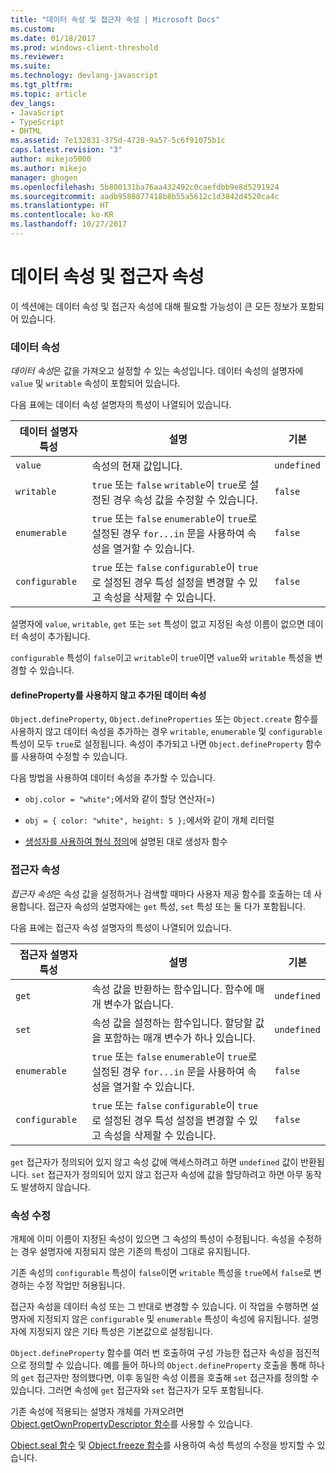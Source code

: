 ```yaml
---
title: "데이터 속성 및 접근자 속성 | Microsoft Docs"
ms.custom: 
ms.date: 01/18/2017
ms.prod: windows-client-threshold
ms.reviewer: 
ms.suite: 
ms.technology: devlang-javascript
ms.tgt_pltfrm: 
ms.topic: article
dev_langs:
- JavaScript
- TypeScript
- DHTML
ms.assetid: 7e132831-375d-4728-9a57-5c6f91075b1c
caps.latest.revision: "3"
author: mikejo5000
ms.author: mikejo
manager: ghogen
ms.openlocfilehash: 5b800131ba76aa432492c0caefdbb9e8d5291924
ms.sourcegitcommit: aadb9588877418b8b55a5612c1d3842d4520ca4c
ms.translationtype: HT
ms.contentlocale: ko-KR
ms.lasthandoff: 10/27/2017
---
```

# <a name="data-properties-and-accessor-properties"></a>데이터 속성 및 접근자 속성
이 섹션에는 데이터 속성 및 접근자 속성에 대해 필요할 가능성이 큰 모든 정보가 포함되어 있습니다.  
  
### <a name="data-properties"></a>데이터 속성  
 *데이터 속성*은 값을 가져오고 설정할 수 있는 속성입니다. 데이터 속성의 설명자에 `value` 및 `writable` 속성이 포함되어 있습니다.  
  
 다음 표에는 데이터 속성 설명자의 특성이 나열되어 있습니다.  
  
|데이터 설명자 특성|설명|기본|  
|-------------------------------|-----------------|-------------|  
|`value`|속성의 현재 값입니다.|`undefined`|  
|`writable`|`true` 또는 `false` `writable`이 `true`로 설정된 경우 속성 값을 수정할 수 있습니다.|`false`|  
|`enumerable`|`true` 또는 `false` `enumerable`이 `true`로 설정된 경우 `for...in` 문을 사용하여 속성을 열거할 수 있습니다.|`false`|  
|`configurable`|`true` 또는 `false` `configurable`이 `true`로 설정된 경우 특성 설정을 변경할 수 있고 속성을 삭제할 수 있습니다.|`false`|  
  
 설명자에 `value`, `writable`, `get` 또는 `set` 특성이 없고 지정된 속성 이름이 없으면 데이터 속성이 추가됩니다.  
  
 `configurable` 특성이 `false`이고 `writable`이 `true`이면 `value`와 `writable` 특성을 변경할 수 있습니다.  
  
#### <a name="data-properties-added-without-using-defineproperty"></a>defineProperty를 사용하지 않고 추가된 데이터 속성  
 `Object.defineProperty`, `Object.defineProperties` 또는 `Object.create` 함수를 사용하지 않고 데이터 속성을 추가하는 경우 `writable`, `enumerable` 및 `configurable` 특성이 모두 `true`로 설정됩니다. 속성이 추가되고 나면 `Object.defineProperty` 함수를 사용하여 수정할 수 있습니다.  
  
 다음 방법을 사용하여 데이터 속성을 추가할 수 있습니다.  
  
-   `obj.color = "white";`에서와 같이 할당 연산자(=)  
  
-   `obj = { color: "white", height: 5 };`에서와 같이 개체 리터럴  
  
-   [생성자를 사용하여 형식 정의](../../javascript/advanced/using-constructors-to-define-types.md)에 설명된 대로 생성자 함수  
  
### <a name="accessor-properties"></a>접근자 속성  
 *접근자 속성*은 속성 값을 설정하거나 검색할 때마다 사용자 제공 함수를 호출하는 데 사용합니다. 접근자 속성의 설명자에는 `get` 특성, `set` 특성 또는 둘 다가 포함됩니다.  
  
 다음 표에는 접근자 속성 설명자의 특성이 나열되어 있습니다.  
  
|접근자 설명자 특성|설명|기본|  
|-----------------------------------|-----------------|-------------|  
|`get`|속성 값을 반환하는 함수입니다. 함수에 매개 변수가 없습니다.|`undefined`|  
|`set`|속성 값을 설정하는 함수입니다. 할당할 값을 포함하는 매개 변수가 하나 있습니다.|`undefined`|  
|`enumerable`|`true` 또는 `false` `enumerable`이 `true`로 설정된 경우 `for...in` 문을 사용하여 속성을 열거할 수 있습니다.|`false`|  
|`configurable`|`true` 또는 `false` `configurable`이 `true`로 설정된 경우 특성 설정을 변경할 수 있고 속성을 삭제할 수 있습니다.|`false`|  
  
 `get` 접근자가 정의되어 있지 않고 속성 값에 액세스하려고 하면 `undefined` 값이 반환됩니다. `set` 접근자가 정의되어 있지 않고 접근자 속성에 값을 할당하려고 하면 아무 동작도 발생하지 않습니다.  
  
### <a name="property-modifications"></a>속성 수정  
 개체에 이미 이름이 지정된 속성이 있으면 그 속성의 특성이 수정됩니다. 속성을 수정하는 경우 설명자에 지정되지 않은 기존의 특성이 그대로 유지됩니다.  
  
 기존 속성의 `configurable` 특성이 `false`이면 `writable` 특성을 `true`에서 `false`로 변경하는 수정 작업만 허용됩니다.  
  
 접근자 속성을 데이터 속성 또는 그 반대로 변경할 수 있습니다. 이 작업을 수행하면 설명자에 지정되지 않은 `configurable` 및 `enumerable` 특성이 속성에 유지됩니다. 설명자에 지정되지 않은 기타 특성은 기본값으로 설정됩니다.  
  
 `Object.defineProperty` 함수를 여러 번 호출하여 구성 가능한 접근자 속성을 점진적으로 정의할 수 있습니다. 예를 들어 하나의 `Object.defineProperty` 호출을 통해 하나의 `get` 접근자만 정의했다면, 이후 동일한 속성 이름을 호출해 `set` 접근자를 정의할 수 있습니다. 그러면 속성에 `get` 접근자와 `set` 접근자가 모두 포함됩니다.  
  
 기존 속성에 적용되는 설명자 개체를 가져오려면 [Object.getOwnPropertyDescriptor 함수](../../javascript/reference/object-getownpropertydescriptor-function-javascript.md)를 사용할 수 있습니다.  
  
 [Object.seal 함수](../../javascript/reference/object-seal-function-javascript.md) 및 [Object.freeze 함수](../../javascript/reference/object-freeze-function-javascript.md)를 사용하여 속성 특성의 수정을 방지할 수 있습니다.
